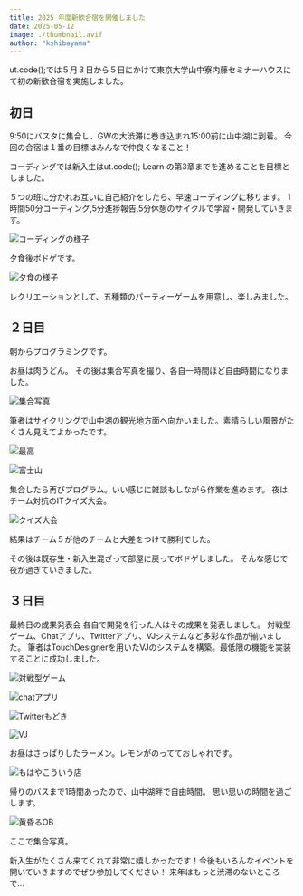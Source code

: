 ```yaml
---
title: 2025 年度新歓合宿を開催しました
date: 2025-05-12
image: ./thumbnail.avif
author: "kshibayama"
---
```


 ut.code();では５月３日から５日にかけて東京大学山中寮内藤セミナーハウスにて初の新歓合宿を実施しました。

## 初日
9:50にバスタに集合し、GWの大渋滞に巻き込まれ15:00前に山中湖に到着。
今回の合宿は１番の目標はみんなで仲良くなること！

コーディングでは新入生はut.code(); Learn の第3章までを進めることを目標としました。

５つの班に分かれお互いに自己紹介をしたら、早速コーディングに移ります。
1時間50分コーディング,5分進捗報告,5分休憩のサイクルで学習・開発していきます。

![コーディングの様子](./coding.avif)

夕食後ボドゲです。

![夕食の様子](./dinner.avif)

レクリエーションとして、五種類のパーティーゲームを用意し、楽しみました。

## ２日目
朝からプログラミングです。

お昼は肉うどん。
その後は集合写真を撮り、各自一時間ほど自由時間になりました。

![集合写真](./everyone.avif)

筆者はサイクリングで山中湖の観光地方面へ向かいました。素晴らしい風景がたくさん見えてよかったです。

![最高](./cycling.avif)

![富士山](./fuji.avif)

集合したら再びプログラム。いい感じに雑談もしながら作業を進めます。
夜はチーム対抗のITクイズ大会。

![クイズ大会](./quiz.avif)

結果はチーム５が他のチームと大差をつけて勝利でした。

その後は既存生・新入生混ざって部屋に戻ってボドゲしました。
そんな感じで夜が過ぎていきました。

## ３日目

最終日の成果発表会
 各自で開発を行った人はその成果を発表しました。
対戦型ゲーム、Chatアプリ、Twitterアプリ、VJシステムなど多彩な作品が揃いました。
筆者はTouchDesignerを用いたVJのシステムを構築。最低限の機能を実装することに成功しました。　

![対戦型ゲーム](./game.avif)

![chatアプリ](./chat.avif)

![Twitterもどき](./twi.avif)

![VJ](./vj.avif)

お昼はさっぱりしたラーメン。レモンがのってておしゃれです。

![もはやこういう店](./lemon.avif)

帰りのバスまで1時間あったので、山中湖畔で自由時間。
思い思いの時間を過ごします。

![黄昏るOB](./ob.avif)

ここで集合写真。

新入生がたくさん来てくれて非常に嬉しかったです！今後もいろんなイベントを開いていきますのでぜひ参加してください！
来年はもっと渋滞のないところで…
